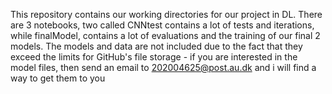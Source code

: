 This repository contains our working directories for our project in DL. There are 3 notebooks, two called CNNtest contains a lot of tests and iterations, while finalModel, contains a lot of evaluations and the training of our final 2 models.
The models and data are not included due to the fact that they exceed the limits for GitHub's file storage - if you are interested in the model files, then send an email to 202004625@post.au.dk and i will find a way to get them to you
